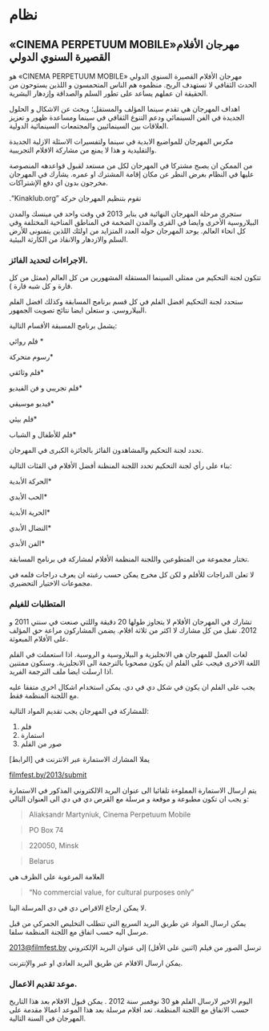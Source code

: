 نظام
===============

 «CINEMA PERPETUUM MOBILE»مهرجان الأفلام القصيرة السنوي الدولي
---------------

هو «CINEMA PERPETUUM MOBILE» مهرجان الأفلام القصيرة السنوي الدولي الحدث الثقافي لا تستهدف الربح.  منظموه هم الناس المتحمسون و اللذين يستوحون من الحقيقة ان عملهم يساعد على تطور السلم والصداقة وإزدهار البشرية.  

اهداف المهرجان هي تقدم سينما المؤلف والمستقل؛ وبحث عن الاشكال و الحلول الجديدة في الفن السينمائي ودعم التنوع الثقافي في سينما ومساعدة ظهور و تعزيز العلاقات بين السينمائيين والمجتمعات السينمائية الدولية.

مكرس المهرجان للمواضيع الابدية في سينما ولتفسيرات الاسئلة الازلية الجديدة والتقليدية و هذا لا يمنع من مشاركة الافلام التجريبية.

من الممكن ان يصبح مشتركا في المهرجان لكل من مستعد لقبول قواعدهه المنصوصة عليها في النظام بغرض النظر عن مكان إقامة المشترك او عمره. يشارك في المهرجان مخرجون بدون اي  دفع الإشتراكات.

.“Kinaklub.org” تقوم بتنظيم المهرجان حركة

ستجري مرحلة المهرجان النهائية في يناير 2013 في وقت واحد في مينسك والمدن البيلاروسية الأخرى وايضا في القرى والمدن الضخمة في المناطق المناخية المختلفة  وفي كل انحاء العالم. يوحد المهرجان حوله العدد المتزايد من اولئك اللذين يتمنونى للأرض السلم والازدهار والانقاذ من الكارثة البيئية.

### الاجراءات لتحديد الفائز.

تتكون لجنة التحكيم من ممثلي السينما المستقلة المشهورين من كل العالم (ممثل من كل قارة و كل شبه قارة ).

ستحدد لجنة التحكيم افضل الفلم في كل قسم برنامج المسابقة وكذلك افضل الفلم البيلاروسي. و ستعلن ايضا نتائج تصويت الجمهور.

يشمل برنامج المسبقة الأقسام التالية:

فلم روائي  *

رسوم متحركة*

فلم وثائقي*

فلم تجريبي و فن الفيديو*

فيديو موسيقي*

فلم بيئي*

فلم للأطفال و الشباب*

تحدد لجنة التحكيم والمشاهدون الفائز بالجائزة الكبرى في المهرجان.

بناء على رأي لجنة التحكيم تحدد اللجنة المنظنة  أفضل الأفلام في الفئات التالية:

الحركة الأبدية*

الحب الأبدي*

الحرية الأبدية*

النضال الأبدي*

الفن الأبدي*

تختار مجموعة من المتطوعين واللجنة المنظمة الأفلام لمشاركة في برنامج المسابقة.

لا تعلن الدراجات للأفلم و لكن كل مخرج يمكن حسب رغبته ان يعرف دراجات فلمه في مجموعات الاختيار التحضيري.

### المتطلبات للفيلم 

تشارك في المهرجان الأفلام لا يتجاوز طولها 20 دقيقة واللتي صنعت في سنتي  2011 و 2012. تقبل من كل مشارك لا اكثر من ثلاثة افلام. يضمن المشاركون مراعة حق المؤلف على الأفلام المبعوثة.

لغات العمل للمهرجان هي الانجليزية و البيلاروسية و الروسية. اذا استعملت في الفلم اللغة الاخرى فيجب على الفلم ان يكون مصحوبا بالترجمة الى الانجليزية. وسنكون ممتنين اذا ارسلت ايضا ملف الترجمة الفريد.

يجب على الفلم ان يكون في شكل دي في دي. يمكن استخدام اشكال اخرى متفقا عليه مع اللجنة المنظمة فقط.

للمشاركة في المهرجان يجب تقديم المواد التالية:

1.  فلم
2. استمارة
3. صور من الفلم

يملا المشارك الاستمارة عبر الانترنت في [الرابط]

 [filmfest.by/2013/submit](http://filmfest.by/2013/submit/)

يتم ارسال الاستمارة المملوءة تلقائيا الى عنوان البريد الالكتروني المذكور في الاستمارة و يجب ان تكون مطبوعة و موقعة و مرسلة مع القرص دي في دي الى العنوان التالي:

>Aliaksandr Martyniuk, Cinema Perpetuum Mobile

>PO Box 74

>220050, Minsk

>Belarus 


العلامة المرغوبة على الظرف هي

> “No commercial value, for cultural purposes only”

لا يمكن ارجاع الاقراص دي في دي المرسلة الينا.

يمكن ارسال المواد عن طريق البريد السريع التي تتطلب التخليص الجمركي من قبل مرسل اليه حسب اتفاق مع اللجنة المنظمة سلفا.

2013@filmfest.by ترسل الصور من فيلم (اثنين على الأقل) إلى عنوان البريد الإلكتروني

يمكن ارسال الافلام عن طريق البريد العادي او عبر والإنترنت.  

### موعد تقديم الاعمال.

اليوم الاخير لارسال الفلم هو 30 نوفمبر سنة 2012 . يمكن قبول الافلام بعد هذا التاريخ حسب الاتفاق مع اللجنة المنظمة. تعد افلام مرسلة بعد هذا الموعد اعمالا مقدمة على المهرجان في السنة التالية.
